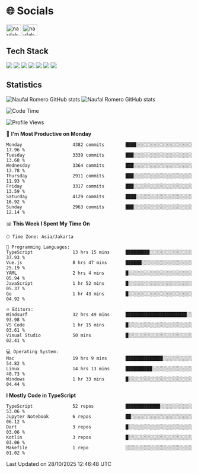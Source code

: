 <h1 align="">🌐 Socials</h1>
<p align="left">
<a href="https://linkedin.com/in/naufal-romero-putra-pratama-9ab816177/" target="blank"><img align="center" src="https://raw.githubusercontent.com/rahuldkjain/github-profile-readme-generator/master/src/images/icons/Social/linked-in-alt.svg" alt="naufalromero" height="30" width="40" /></a>
<a href="https://instagram.com/naufalromero" target="blank"><img align="center" src="https://raw.githubusercontent.com/rahuldkjain/github-profile-readme-generator/master/src/images/icons/Social/instagram.svg" alt="naufalromero" height="30" width="40" /></a>
</p>


<h2 align="">Tech Stack</h2>
<div align="">
  <img src="https://img.shields.io/badge/next.js-000000?style=for-the-badge&logo=nextdotjs&logoColor=white"/>
 <img src="https://img.shields.io/badge/typescript-%23007ACC.svg?style=for-the-badge&logo=typescript&logoColor=white"/>
 <img src="https://img.shields.io/badge/react-%2320232a.svg?style=for-the-badge&logo=react&logoColor=%2361DAFB"/>
 <img src="https://img.shields.io/badge/tailwindcss-%2338B2AC.svg?style=for-the-badge&logo=tailwind-css&logoColor=white"/>
 <img src="https://img.shields.io/badge/Prisma-3982CE?style=for-the-badge&logo=Prisma&logoColor=white"/>
 <img src="https://img.shields.io/badge/javascript-%23323330.svg?style=for-the-badge&logo=javascript&logoColor=%23F7DF1E"/>
 <img src="https://img.shields.io/badge/java-%23ED8B00.svg?style=for-the-badge&logo=openjdk&logoColor=white"/>
</div>


<h2 align="">Statistics</h2>
<div align="">
<img src="https://github-readme-stats-xi-nine-74.vercel.app/api?username=romves&show_icons=true&theme=tokyonight&include_all_commits=true&count_private=true" alt="Naufal Romero GitHub stats"/>
<img src="https://github-readme-stats-xi-nine-74.vercel.app/api/top-langs/?username=romves&theme=tokyonight&hide_border=false&include_all_commits=true&count_private=true&layout=compact" alt="Naufal Romero GitHub stats"/>
</div>

<!--START_SECTION:waka-->
![Code Time](http://img.shields.io/badge/Code%20Time-3%2C048%20hrs%2050%20mins-blue)

![Profile Views](http://img.shields.io/badge/Profile%20Views-0-blue)

📅 **I'm Most Productive on Monday** 

```text
Monday                   4382 commits        ████░░░░░░░░░░░░░░░░░░░░░   17.96 % 
Tuesday                  3339 commits        ███░░░░░░░░░░░░░░░░░░░░░░   13.68 % 
Wednesday                3364 commits        ███░░░░░░░░░░░░░░░░░░░░░░   13.78 % 
Thursday                 2911 commits        ███░░░░░░░░░░░░░░░░░░░░░░   11.93 % 
Friday                   3317 commits        ███░░░░░░░░░░░░░░░░░░░░░░   13.59 % 
Saturday                 4129 commits        ████░░░░░░░░░░░░░░░░░░░░░   16.92 % 
Sunday                   2963 commits        ███░░░░░░░░░░░░░░░░░░░░░░   12.14 % 
```


📊 **This Week I Spent My Time On** 

```text
🕑︎ Time Zone: Asia/Jakarta

💬 Programming Languages: 
TypeScript               13 hrs 15 mins      █████████░░░░░░░░░░░░░░░░   37.93 % 
Vue.js                   8 hrs 47 mins       ██████░░░░░░░░░░░░░░░░░░░   25.19 % 
YAML                     2 hrs 4 mins        █░░░░░░░░░░░░░░░░░░░░░░░░   05.94 % 
JavaScript               1 hr 52 mins        █░░░░░░░░░░░░░░░░░░░░░░░░   05.37 % 
Go                       1 hr 43 mins        █░░░░░░░░░░░░░░░░░░░░░░░░   04.92 % 

🔥 Editors: 
Windsurf                 32 hrs 49 mins      ███████████████████████░░   93.98 % 
VS Code                  1 hr 15 mins        █░░░░░░░░░░░░░░░░░░░░░░░░   03.61 % 
Visual Studio            50 mins             █░░░░░░░░░░░░░░░░░░░░░░░░   02.41 % 

💻 Operating System: 
Mac                      19 hrs 9 mins       ██████████████░░░░░░░░░░░   54.82 % 
Linux                    14 hrs 13 mins      ██████████░░░░░░░░░░░░░░░   40.73 % 
Windows                  1 hr 33 mins        █░░░░░░░░░░░░░░░░░░░░░░░░   04.44 % 
```

**I Mostly Code in TypeScript** 

```text
TypeScript               52 repos            █████████████░░░░░░░░░░░░   53.06 % 
Jupyter Notebook         6 repos             ██░░░░░░░░░░░░░░░░░░░░░░░   06.12 % 
Dart                     3 repos             █░░░░░░░░░░░░░░░░░░░░░░░░   03.06 % 
Kotlin                   3 repos             █░░░░░░░░░░░░░░░░░░░░░░░░   03.06 % 
Makefile                 1 repo              ░░░░░░░░░░░░░░░░░░░░░░░░░   01.02 % 
```




 Last Updated on 28/10/2025 12:46:48 UTC
<!--END_SECTION:waka-->
